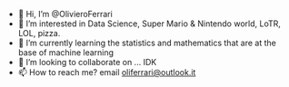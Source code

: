 - 👋 Hi, I’m @OlivieroFerrari
- 👀 I’m interested in Data Science, Super Mario & Nintendo world, LoTR, LOL, pizza.
- 🌱 I’m currently learning the statistics and mathematics that are at the base of machine learning
- 💞️ I’m looking to collaborate on ... IDK
- 📫 How to reach me? email oliferrari@outlook.it

<!---
OlivieroFerrari/OlivieroFerrari is a ✨ special ✨ repository because its `README.md` (this file) appears on your GitHub profile.
You can click the Preview link to take a look at your changes.
--->
